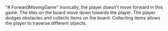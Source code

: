 "# ForwardMovingGame" 
Ironically, the player doesn't move forward in this game.
The tiles on the board move down towards the player. 
The player dodges obstacles and collects items on the board.
Collecting items allows the player to traverse different objects.